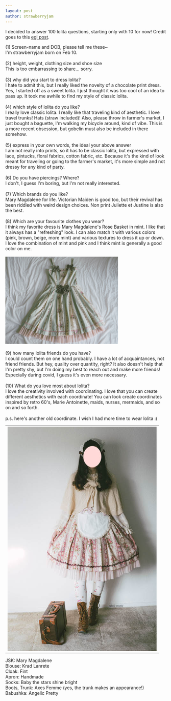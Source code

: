 ```yaml
---
layout: post
author: strawberryjam
---
```

I decided to answer 100 lolita questions, starting only with 10 for now! Credit goes to this <a href="https://egl.livejournal.com/14895220.html">egl post</a>.
<p>
(1) Screen-name and DOB, please tell me these~<br>
I'm strawberryjam born on Feb 10.<br>
<br>
(2) height, weight, clothing size and shoe size<br>
This is too embarrassing to share... sorry.<br>
<br>
(3) why did you start to dress lolita?<br>
I hate to admit this, but I really liked the novelty of a chocolate print dress. Yes, I started off as a sweet lolita. I just thought it was too cool of an idea to pass up. It took me awhile to find my style of classic lolita.<br>
<br>
(4) which style of lolita do you like?<br>
I really love classic lolita. I really like that traveling kind of aesthetic. I love travel trunks! Hats (straw included)! Also, please throw in farmer's market, I just bought a baguette, I'm walking my bicycle around, kind of vibe. This is a more recent obsession, but gobelin must also be included in there somehow.<br>
<br>
(5) express in your own words, the ideal your above answer<br>
I am not really into prints, so it has to be classic lolita, but expressed with lace, pintucks, floral fabrics, cotton fabric, etc. Because it's the kind of look meant for traveling or going to the farmer's market, it's more simple and not dressy for any kind of party.<br>
<br>
(6) Do you have piercings? Where?<br>
I don't, I guess I'm boring, but I'm not really interested.<br>
<br>
(7) Which brands do you like?<br>
Mary Magdalene for life. Victorian Maiden is good too, but their revival has been riddled with weird design choices. Non print Juliette et Justine is also the best.<br>
<br>
(8) Which are your favourite clothes you wear?<br>
I think my favorite dress is Mary Magdalene's Rose Basket in mint. I like that it always has a "refreshing" look. I can also match it with various colors (pink, brown, beige, more mint) and various textures to dress it up or down. I love the combination of mint and pink and I think mint is generally a good color on me.<br><br>
<img src="/assets/wardrobe/DSC_4353.jpg" class="img-rounded img-responsive center-block" style="max-height: 50%; max-width: 70%;">
<br>
<br>
(9) how many lolita friends do you have?<br>
I could count them on one hand probably. I have a lot of acquaintances, not friend friends. But hey, quality over quantity, right? It also doesn't help that I'm pretty shy, but I'm doing my best to reach out and make more friends! Especially during covid, I guess it's even more necessary.<br>
<br>
(10) What do you love most about lolita?<br>
I love the creativity involved with coordinating. I love that you can create different aesthetics with each coordinate! You can look create coordinates inspired by retro 60's, Marie Antoinette, maids, nurses, mermaids, and so on and so forth.
<br>
<br>
p.s. here's another old coordinate. I wish I had more time to wear lolita :(
<table class="table">
	<tr>
<td><img src="/assets/coord/DSC_4681-mod.jpg" class="img-rounded img-responsive center-block"></td>
</tr>
</table>
JSK: Mary Magdalene<br>
Blouse: Krad Lanrete<br>
Cloak: Fint<br>
Apron: Handmade<br>
Socks: Baby the stars shine bright<br>
Boots, Trunk: Axes Femme (yes, the trunk makes an appearance!)<br>
Babushka: Angelic Pretty<br>

	
</p>